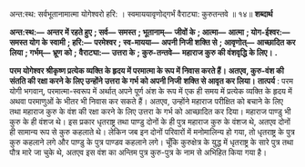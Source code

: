  

अन्त:स्थ: सर्वभूतानामात्मा योगेश्वरो हरि: । स्वमाययावृणोद्गर्भं वैराट्या: कुरुतन्तवे ॥ १४॥ **शब्दार्थ** 

**अन्त:स्थ:—** **अन्तर में रहते हुए** **; सर्व—** **समस्त** **; भूतानाम्—** **जीवों के** **; आत्मा—** **आत्मा** **; योग-ईश्वर:—** **समस्त योग के** **स्वामी** **; हरि:—** **परमेश्वर** **; स्व-मायया—** **अपनी निजी शक्ति से** **; आवृणोत्—** **आच्छादित कर लिया** **; गर्भम्—** **भ्रूण को** **;** **वैराट्या:—** **उत्तरा के** **; कुरु-तन्तवे—** **महाराज कुरु की वंशवृद्धि के लिए।** **.** 

**परम योगेश्वर श्रीकृष्ण प्रत्येक व्यक्ति के हृदय में परमात्मा के रूप में निवास करते हैं।** **अतएव, कुरु-वंश की संतति की रक्षा करने के लिए उन्होंने उत्तरा के गर्भ को अपनी निजी** **शक्ति से आवृत कर लिया।** **तात्पर्य** : परम योगी भगवान्, परमात्मा-स्वरूप में अर्थात् अपने पूर्ण अंश के रूप में एक ही समय में प्रत्येक व्यक्ति के हृदय में अथवा परमाणुओं के भीतर भी निवास कर सकते हैं। अतएव, उन्होंने महाराज परीक्षित को बचाने के लिए तथा महाराज कुरु के वंश की रक्षा करने के लिए उत्तरा के गर्भ को आच्छादित कर दिया। महाराज पाण्डु भी कुरु के ही वंशज थे। इस प्रकार धृतराष्ट्र तथा पाण्डु दोनों के ही पुत्र महाराज कुरु के वंशज थे, अतएव दोनों ही सामान्य रूप से कुरु कहलाते थे। लेकिन जब इन दोनों परिवारों में मनोमालिन्य हो गया, तो धृतराष्ट्र के पुत्र कुरु कहलाने लगे और पाण्डु के पुत्र पाण्डव कहलाने लगे। चूँकि कुरुक्षेत्र के युद्ध में धृतराष्ट्र के सारे पुत्र तथा पौत्र मारे जा चुके थे, अतएव इस वंश का अन्तिम पुत्र कुरु-पुत्र के नाम से अभिहित किया गया है। 